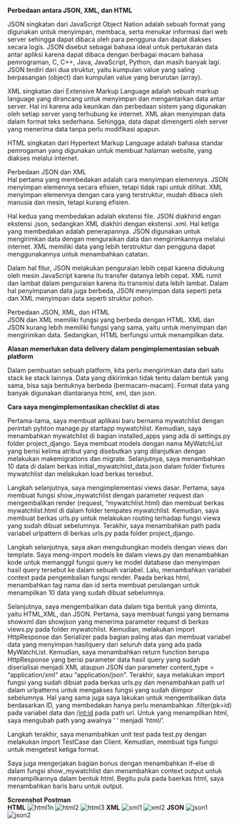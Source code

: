 **Perbedaan antara JSON, XML, dan HTML**

JSON singkatan dari JavaScript Object Nation adalah sebuah format yang digunakan untuk menyimpan, membaca, serta menukar informasi dari web server sehingga dapat dibaca oleh para pengguna dan dapat diakses secara logis. JSON disebut sebagai bahasa ideal untuk pertukaran data antar apliksi karena dapat dibaca dengan berbagai macam bahasa pemrograman, C, C++, Java, JavaScript, Python, dan masih banyak lagi. JSON terdiri dari dua struktur, yaitu kumpulan value yang saling berpasangan (object) dan kumpulan value yang berurutan (array).

XML singkatan dari Extensive Markup Language adalah sebuah markup language yang dirancang untuk menyimpan dan mengantarkan data antar server. Hal ini karena ada keunikan dan perbedaan sistem yang digunakan oleh setiap server yang terhubung ke internet. XML akan menyimpan data dalam format teks sederhana. Sehingga, data dapat dimengerti oleh server yang menerima data tanpa perlu modifikasi apapun.

HTML singkatan dari Hypertext Markup Language adalah bahasa standar pemrogaman yang digunakan untuk membuat halaman website, yang diakses melalui internet.

Perbedaan JSON dan XML\
Hal pertama yang membedakan adalah cara menyimpan elemennya. JSON menyimpan elemennya secara efisien, tetapi tidak rapi untuk dilihat. XML menyimpan elemennya dengan cara yang terstruktur, mudah dibaca oleh manusia dan mesin, tetapi kurang efisien.

Hal kedua yang membedakan adalah ekstensi file. JSON diakhirid engan ekstensi .json, sedangkan XML diakhiri dengan ekstensi .xml. Hal ketiga yang membedakan adalah penerapannya. JSON digunakan untuk mengirimkan data dengan menguraikan data dan mengirimkannya melalui internet. XML memiliki data yang lebih terstruktur dan pengguna dapat menggunakannya untuk menambahkan catatan.

Dalam hal fitur, JSON melakukan penguraian lebih cepat karena didukung oleh mesin JavaScript karena itu transfer datanya lebih cepat. XML rumit dan lambat dalam penguraian karena itu transmisi data lebih lambat. Dalam hal penyimpanan data juga berbeda, JSON menyimpan data seperti peta dan XML menyimpan data seperti struktur pohon.

Perbedaan JSON, XML, dan HTML\
JSON dan XML memiliki fungsi yang berbeda dengan HTML. XML dan JSON kurang lebih memiliki fungsi yang sama, yaitu untuk menyimpan dan mengirimkan data. Sedangkan, HTML berfungsi untuk menampilkan data.

**Alasan memerlukan data delivery dalam pengimplementasian sebuah platform**

Dalam pembuatan sebuah platform, kita perlu mengirimkan data dari satu stack ke stack lainnya. Data yang dikirimkan tidak tentu dalam bentuk yang sama, bisa saja bentuknya berbeda (bermacam-macam). Format data yang banyak digunakan diantaranya html, xml, dan json.

**Cara saya mengimplementasikan checklist di atas**

Pertama-tama, saya membuat aplikasi baru bernama mywatchlist dengan perintah pyhton manage.py startapp mywatchlist. Kemudian, saya menambahkan mywatchlist di bagian installed_apps yang ada di settings.py folder project_django. Saya membuat models dengan nama MyWatchList yang berisi kelima atribut yang disebutkan yang dilanjutkan dengan melakukan makemigrations dan migrate. Selanjutnya, saya menambahkan 10 data di dalam berkas initial_mywatchlist_data.json dalam folder fixtures mywatchlist dan melakukan load berkas tersebut.

Langkah selanjutnya, saya mengimplementasi views dasar. Pertama, saya membuat fungsi show_mywatchlist dengan parameter request dan mengembalikan render (request, “mywatchlist.html) dan membuat berkas mywatchlist.html di dalam folder tempates mywatchlist. Kemudian, saya membuat berkas urls.py untuk melakukan routing terhadap fungsi viewa yang sudah dibuat sebelumnya. Terakhir, saya menambahkan path pada variabel urlpattern di berkas urls.py pada folder project_django.

Langkah selanjutnya, saya akan mengubungkan models dengan views dan template. Saya meng-import models ke dalam views.py dan menambahkan kode untuk memanggil fungsi query ke model database dan menyimpan hasil query tersebut ke dalam sebuah variabel. Lalu, menambahkan variabel context pada pengembalian fungsi render. Paada berkas html, menambahkan tag nama dan id serta membuat perulangan untuk menampilkan 10 data yang sudah dibuat sebelumnya.

Selanjutnya, saya mengembalikan data dalam tiga bentuk yang diminta, yaitu HTML,XML, dan JSON. Pertama, saya membuat fungsi yang bernama showxml dan showjson yang menerima parameter request di berkas views.py pada folder mywatchlist. Kemudian, melakukan import HttpResponse dan Serializer pada bagian paling atas dan membuat variabel data yang menyimpan hasilquery dari seluruh data yang ada pada MyWatchList. Kemudian, saya menambahkan return function berupa HttpResponse yang berisi parameter data hasil query yang sudah diserialisai menjadi XML ataupun JSON dan parameter content_type = “application/xml” atau “application/json”. Terakhir, saya melakukan import fungsi yang sudah dibuat pada berkas urls.py dan menambahkan path url dalam urlpatterns untuk mengakses fungsi yang sudah diimpor sebelumnya. Hal yang sama juga saya lakukan untuk mengembalikan data berdasarkan ID, yang membedakan hanya perlu menambahkan .filter(pk=id) pada variabel data dan  /<int:id> pada path url. Untuk yang menampilkan html, saya mengubah path yang awalnya ‘ ‘ menjadi ‘html/’.

Langkah terakhir, saya menambahkan unit test pada test.py dengan melakukan import TestCase dan Client. Kemudian, membuat tiga fungsi untuk mengetest ketiga format.

Saya juga mengerjakan bagian bonus dengan menambahkan if-else di dalam fungsi show_mywatchlist dan menambahkan context output untuk menampilkannya dalam bentuk html. Begitu pula pada baerkas html, saya menambahkan baris baru untuk output.

**Screenshot Postman**\
**HTML**
![html1n](https://user-images.githubusercontent.com/112618025/191658610-18eac20f-a7fd-4c16-8290-3f4cd58ad312.jpg)
![html2](https://user-images.githubusercontent.com/112618025/191658615-b2c39e11-f8d9-40df-ae09-0db73d2b9731.jpg)
![html3](https://user-images.githubusercontent.com/112618025/191658614-df1abc64-2ef1-4b34-82ea-e14f6184fd56.jpg)
**XML**
![xml1](https://user-images.githubusercontent.com/112618025/191658774-db76752b-ca3f-4f1c-8fba-8fb75c72905a.jpg)
![xml2](https://user-images.githubusercontent.com/112618025/191658764-39c136cc-424c-4383-aa77-b1c643fa6870.jpg)
**JSON**
![json1](https://user-images.githubusercontent.com/112618025/191658831-a6e04c29-aea6-48ce-9341-62a2ce4c0574.jpg)
![json2](https://user-images.githubusercontent.com/112618025/191658826-24920bd4-7795-4f19-9102-436b2c6c13f3.jpg)
